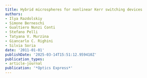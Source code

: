 ```yaml
---
title: Hybrid microspheres for nonlinear Kerr switching devices
authors:
- Ilya Razdolskiy
- Simone Berneschi
- Gualtiero Nunzi Conti
- Stefano Pelli
- Tatyana V. Murzina
- Giancarlo C. Righini
- Silvia Soria
date: '2011-01-01'
publishDate: '2025-03-14T15:51:12.959410Z'
publication_types:
- article-journal
publication: '*Optics Express*'
---
```

